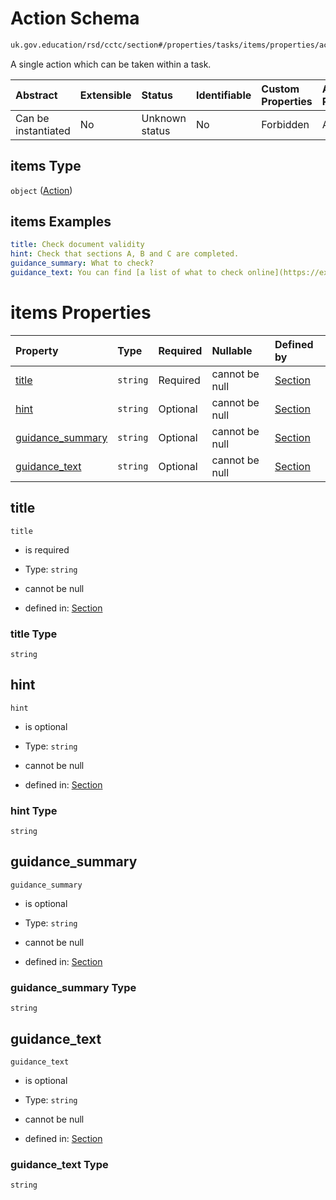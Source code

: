 # Action Schema

```txt
uk.gov.education/rsd/cctc/section#/properties/tasks/items/properties/actions/items
```

A single action which can be taken within a task.

| Abstract            | Extensible | Status         | Identifiable | Custom Properties | Additional Properties | Access Restrictions | Defined In                                                                                      |
| :------------------ | :--------- | :------------- | :----------- | :---------------- | :-------------------- | :------------------ | :---------------------------------------------------------------------------------------------- |
| Can be instantiated | No         | Unknown status | No           | Forbidden         | Allowed               | none                | [section.schema.json\*](../../app/workflows/schemas/section.schema.json "open original schema") |

## items Type

`object` ([Action](section-properties-tasks-task-properties-actions-action.md))

## items Examples

```yaml
title: Check document validity
hint: Check that sections A, B and C are completed.
guidance_summary: What to check?
guidance_text: You can find [a list of what to check online](https://example.com).

```

# items Properties

| Property                               | Type     | Required | Nullable       | Defined by                                                                                                                                                                                                         |
| :------------------------------------- | :------- | :------- | :------------- | :----------------------------------------------------------------------------------------------------------------------------------------------------------------------------------------------------------------- |
| [title](#title)                        | `string` | Required | cannot be null | [Section](section-properties-tasks-task-properties-actions-action-properties-title.md "uk.gov.education/rsd/cctc/section#/properties/tasks/items/properties/actions/items/properties/title")                       |
| [hint](#hint)                          | `string` | Optional | cannot be null | [Section](section-properties-tasks-task-properties-actions-action-properties-hint.md "uk.gov.education/rsd/cctc/section#/properties/tasks/items/properties/actions/items/properties/hint")                         |
| [guidance\_summary](#guidance_summary) | `string` | Optional | cannot be null | [Section](section-properties-tasks-task-properties-actions-action-properties-guidance_summary.md "uk.gov.education/rsd/cctc/section#/properties/tasks/items/properties/actions/items/properties/guidance_summary") |
| [guidance\_text](#guidance_text)       | `string` | Optional | cannot be null | [Section](section-properties-tasks-task-properties-actions-action-properties-guidance_text.md "uk.gov.education/rsd/cctc/section#/properties/tasks/items/properties/actions/items/properties/guidance_text")       |

## title



`title`

*   is required

*   Type: `string`

*   cannot be null

*   defined in: [Section](section-properties-tasks-task-properties-actions-action-properties-title.md "uk.gov.education/rsd/cctc/section#/properties/tasks/items/properties/actions/items/properties/title")

### title Type

`string`

## hint



`hint`

*   is optional

*   Type: `string`

*   cannot be null

*   defined in: [Section](section-properties-tasks-task-properties-actions-action-properties-hint.md "uk.gov.education/rsd/cctc/section#/properties/tasks/items/properties/actions/items/properties/hint")

### hint Type

`string`

## guidance\_summary



`guidance_summary`

*   is optional

*   Type: `string`

*   cannot be null

*   defined in: [Section](section-properties-tasks-task-properties-actions-action-properties-guidance_summary.md "uk.gov.education/rsd/cctc/section#/properties/tasks/items/properties/actions/items/properties/guidance_summary")

### guidance\_summary Type

`string`

## guidance\_text



`guidance_text`

*   is optional

*   Type: `string`

*   cannot be null

*   defined in: [Section](section-properties-tasks-task-properties-actions-action-properties-guidance_text.md "uk.gov.education/rsd/cctc/section#/properties/tasks/items/properties/actions/items/properties/guidance_text")

### guidance\_text Type

`string`
